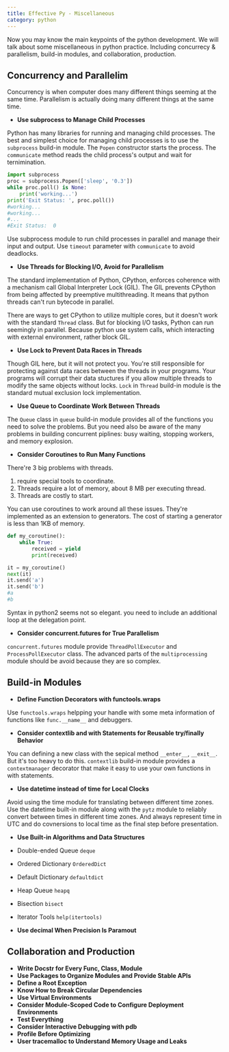 ```yaml
---
title: Effective Py - Miscellaneous
category: python
---
```


Now you may know the main keypoints of the python development. We will talk about some miscellaneous in python practice. Including concurrecy & parallelism, build-in modules, and collaboration, production.
<!--more-->

## Concurrency and Parallelim

Concurrency is when computer does many different things seeming at the same time. Parallelism is actually doing many different things at the same time.

- **Use subprocess to Manage Child Processes**

Python has many libraries for running and managing child processes. The best and simplest choice for managing child processes is to use the `subprocess` build-in module. The `Popen` constructor starts the process. The `communicate` method reads the child process's output and wait for ternimination.

```python
import subprocess
proc = subprocess.Popen(['sleep', '0.3'])
while proc.poll() is None:
    print('working...')
print('Exit Status: ', proc.poll())
#working...
#working...
#...
#Exit Status:  0
```

Use subprocess module to run child processes in parallel and manage their input and output. Use	`timeout` parameter with `communicate` to avoid deadlocks.

- **Use Threads for Blocking I/O, Avoid for Parallelism**

The standard implementation of Python, CPython, enforces coherence with a mechanism call Global Interpreter Lock (GIL). The GIL prevents CPython from being affected by preemptive multithreading. It means that python threads can't run bytecode in parallel.

There are ways to get CPython to utilize multiple cores, but it doesn't work with the standard `Thread` class. But for blocking I/O tasks, Python can run seemingly in parallel. Because python use system calls, which interacting with external environment, rather block GIL.

- **Use Lock to Prevent Data Races in Threads**

Though GIL here, but it will not protect you. You're still responsible for protecting against data races between the threads in your programs. Your programs will corrupt their data stuctures if you allow multiple threads to modify the same objects without locks. `Lock` in `Thread` build-in module is the standard mutual exclusion lock implementation.

- **Use Queue to Coordinate Work Between Threads**

The `Queue` class in `queue` build-in module provides all of the functions you need to solve the problems. But you need also be aware of the many problems in building concurrent piplines: busy waiting, stopping workers, and memory explosion.

- **Consider Coroutines to Run Many Functions**

There're 3 big problems with threads.

1. require special tools to coordinate.
2. Threads require a lot of memory, about 8 MB per executing thread.
3. Threads are costly to start.

You can use coroutines to work around all these issues. They're implemented as an extension to generators. The cost of starting a generator is less than 1KB of memory.

```python
def my_coroutine():
    while True:
        received = yield
        print(received)

it = my_coroutine()
next(it)
it.send('a')
it.send('b')
#a
#b
```

Syntax in python2 seems not so elegant. you need to include an additional loop at the delegation point.

- **Consider concurrent.futures for True Parallelism**

`concurrent.futures` module provide `ThreadPollExecutor` and `ProcessPollExecutor` class. The advanced parts of the `multiprocessing` module should be avoid because they are so complex.

## Build-in Modules

- **Define Function Decorators with functools.wraps**

Use `functools.wraps` helpping your handle with some meta information of functions like `func.__name__` and debuggers.

- **Consider contextlib and with Statements for Reusable try/finally Behavior**

You can defining a new class with the sepical method `__enter__`, `__exit__`. But it's too heavy to do this. `contextlib` build-in module provides a `contextmanager` decorator that make it easy to use your own functions in with statements.

- **Use datetime instead of time for Local Clocks**

Avoid using the time module for translating between different time zones. Use the datetime built-in module along with the `pytz` module to reliably convert between times in different time zones. And always represent time in UTC and do covnersions to local time as the final step before presentation.

- **Use Built-in Algorithms and Data Structures**

- Double-ended Queue `deque`
- Ordered Dictionary `OrderedDict`
- Default Dictionary `defaultdict`
- Heap Queue `heapq`
- Bisection `bisect`
- Iterator Tools `help(itertools)`

- **Use decimal When Precision Is Paramout**

## Collaboration and Production

- **Write Docstr for Every Func, Class, Module**
- **Use Packages to Organize Modules and Provide Stable APIs**
- **Define a Root Exception**
- **Know How to Break Circular Dependencies**
- **Use Virtual Environments**
- **Consider Module-Scoped Code to Configure Deployment Environments**
- **Test Everything**
- **Consider Interactive Debugging with pdb**
- **Profile Before Optimizing**
- **User tracemalloc to Understand Memory Usage and Leaks**
